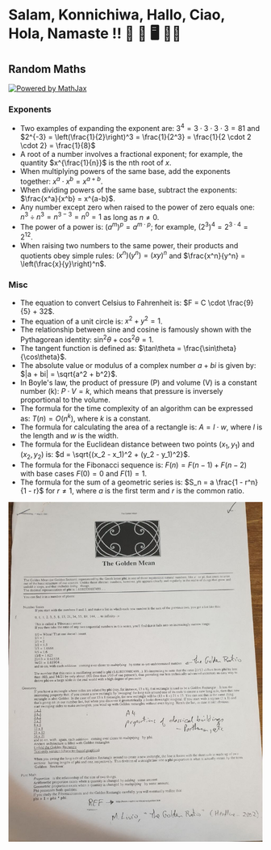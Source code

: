 # Salam, Konnichiwa, Hallo, Ciao, Hola, Namaste !! 🐉 🦘 🖥️ 👨‍🎨

## Random Maths

<a href="https://www.mathjax.org">
    <img title="Powered by MathJax"
    src="https://www.mathjax.org/badge/badge.gif"
    border="0" alt="Powered by MathJax" />
</a>

### Exponents

- Two examples of expanding the exponent are: $3^4 = 3 \cdot 3 \cdot 3 \cdot 3 = 81$ and $2^{-3} = \left(\frac{1}{2}\right)^3 = \frac{1}{2^3} = \frac{1}{2 \cdot 2 \cdot 2} = \frac{1}{8}$
- A root of a number involves a fractional exponent; for example, the quantity $x^{\frac{1}{n}}$ is the nth root of $x$.
- When multiplying powers of the same base, add the exponents together: $x^a \cdot x^b = x^{a+b}$.
- When dividing powers of the same base, subtract the exponents: $\frac{x^a}{x^b} = x^{a-b}$.
- Any number except zero when raised to the power of zero equals one: $n^3 \div n^3 = n^{3-3} = n^0 = 1$ as long as $n \neq 0$.
- The power of a power is: $(a^m)^p = a^{m \cdot p}$; for example, $(2^3)^4 = 2^{3 \cdot 4} = 2^{12}$.
- When raising two numbers to the same power, their products and quotients obey simple rules: $(x^n)(y^n) = (xy)^n$ and $\frac{x^n}{y^n} = \left(\frac{x}{y}\right)^n$.

### Misc

- The equation to convert Celsius to Fahrenheit is: $F = C \cdot \frac{9}{5} + 32$.
- The equation of a unit circle is: $x^2 + y^2 = 1$.
- The relationship between sine and cosine is famously shown with the Pythagorean identity: $\sin^2\theta + \cos^2\theta = 1$.
- The tangent function is defined as: $\tan\theta = \frac{\sin\theta}{\cos\theta}$.
- The absolute value or modulus of a complex number $a + bi$ is given by: $|a + bi| = \sqrt{a^2 + b^2}$.
- In Boyle's law, the product of pressure (P) and volume (V) is a constant number (k): $P \cdot V = k$, which means that pressure is inversely proportional to the volume.
- The formula for the time complexity of an algorithm can be expressed as: $T(n) = O(n^k)$, where $k$ is a constant.
- The formula for calculating the area of a rectangle is: $A = l \cdot w$, where $l$ is the length and $w$ is the width.
- The formula for the Euclidean distance between two points $(x_1, y_1)$ and $(x_2, y_2)$ is: $d = \sqrt{(x_2 - x_1)^2 + (y_2 - y_1)^2}$.
- The formula for the Fibonacci sequence is: $F(n) = F(n-1) + F(n-2)$ with base cases $F(0) = 0$ and $F(1) = 1$.
- The formula for the sum of a geometric series is: $S_n = a \frac{1 - r^n}{1 - r}$ for $r \neq 1$, where $a$ is the first term and $r$ is the common ratio.

![Golden Mean](images/golden-mean.jpg)
